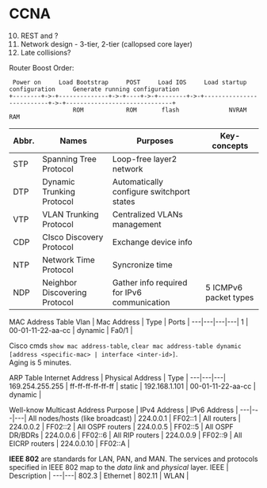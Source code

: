# CCNA

10. REST and ?
12. Network design - 3-tier, 2-tier (callopsed core layer)
15. Late collisions?

Router Boost Order:
```
 Power on     Load Bootstrap     POST     Load IOS     Load startup configuration     Generate running configuration
+--------+->-+--------------+->-+----+->-+--------+->-+--------------------------+->-+------------------------------+
                  ROM            ROM       flash              NVRAM                              RAM
```

Abbr.| Names | Purposes| Key-concepts|
-----|-------|---------|-------------|
STP  | Spanning Tree Protocol | Loop-free layer2 network | |
DTP  | Dynamic Trunking Protocol | Automatically configure switchport states | |
VTP  | VLAN Trunking Protocol | Centralized VLANs management | |
CDP  | CIsco Discovery Protocol | Exchange device info | |
NTP  | Network Time Protocol | Syncronize time | |
NDP  | Neighbor Discovering Protocol | Gather info required for IPv6 communication| 5 ICMPv6 packet types |

MAC Address Table
Vlan | Mac Address | Type | Ports |
---|---|---|---|
1 | 00-01-11-22-aa-cc | dynamic | Fa0/1 |

Cisco cmds `show mac address-table`, `clear mac address-table dynamic [address <specific-mac> | interface <inter-id>]`.  
Aging is 5 minutes.

ARP Table
Internet Address | Physical Address | Type |
---|---|---|
169.254.255.255 | ff-ff-ff-ff-ff-ff | static |
192.168.1.101   | 00-01-11-22-aa-cc | dynamic |

Well-know Multicast Address
Purpose | IPv4 Address | IPv6 Address |
---|---|---|
All nodes/hosts (like broadcast) | 224.0.0.1 | FF02::1 |
All routers | 224.0.0.2 | FF02::2 |
All OSPF routers | 224.0.0.5 | FF02::5 |
All OSPF DR/BDRs | 224.0.0.6 | FF02::6 |
All RIP routers | 224.0.0.9 | FF02::9 |
All EICRP routers | 224.0.0.10 | FF02::A |

**IEEE 802** are standards for LAN, PAN, and MAN. The services and protocols specified in IEEE 802 map to the _data link_ and _physical_ layer.
IEEE | Description |
---|---|
802.3 | Ethernet |
802.11 | WLAN |
